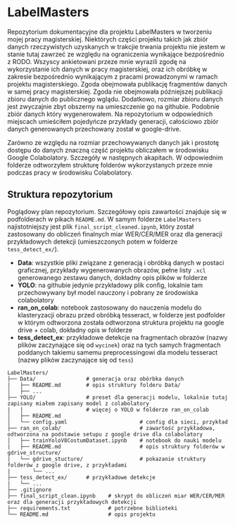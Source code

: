 # LabelMasters

Repozytorium dokumentacyjne dla projektu LabelMasters w tworzeniu mojej pracy magisterskiej. Niektórych części projektu takich jak zbiór danych rzeczywistych uzyskanych w trakcjie trwania projektu nie jestem w stanie tutaj zawrzeć ze względu na ograniczenia wynikające bezpośrednio z RODO. Wszyscy ankietowani przeze mnie wyrazili zgodę na wykorzystanie ich danych w pracy magisterskiej, oraz ich obróbkę w zakresie bezpośrednio wynikającym z pracami prowadzonymi w ramach projektu magisterskiego. Zgoda obejmowała publikację fragmentów danych w samej pracy magisterskiej. Zgoda nie obejmowała późniejszej publikacji zbioru danych do publicznego wglądu. Dodatkowo, rozmiar zbioru danych jest zwyczajnie zbyt obszerny na umieszczenie go na githubie. Podobnie zbiór danych który wygenerowałem. Na repozytorium w odpowiednich miejscach umieściłem pojedyńcze przykłady generacji, całościowo zbiór danych generowanych przechowany został w google-drive. 

Zarówno ze względu na rozmiar przechowywanych danych jak i prostotę dostępu do danych znaczną część projektu obliczałem w środowisku Google Colabolatory. Szczegóły w następnych akapitach. W odpowiednim folderze odtworzyłem strukturę folderów wykorzystanych przeze mnie podczas pracy w środowisku Colabolatory. 

## Struktura repozytorium

Poglądowy plan repozytorium. Szczegółowy opis zawartości znajduje się w podfolderach w pikach `README.md`. W samym folderze `LabelMasters`
najistotniejszy jest plik `final_script_cleaned.ipynb`, który został zastosowany do obliczeń finalnych miar WER/CER/MER oraz dla generacji przykładowych detekcji (umieszczonych potem w folderze `tess_detect_ex/`).

- **Data**: wszystkie pliki związane z generacją i obróbką danych w postaci graficznej, przykłady wygenerowanych obrazów, pełne listy `.xcl` generowanego zestawu danych, dokładny opis plików w folderze
- **YOLO**: na githubie jedynie przykładowy plik config, lokalnie tam przechowywany był model nauczony i pobrany ze środowiska colabolatory
- **ran_on_colab**: notebook zastosowany do nauczenia modelu do klasteryzacji obrazu przed obróbką tesseract, w folderze jest podfolder w którym odtworzona została odtworzona struktura projektu na google drive + colab, dokładny opis w folderze
- **tess_detect_ex**: przykładowe detekcje na fragmentach obrazów (nazwy plików zaczynające się od `wycinek`) oraz na tych samych fragmentach poddanych takiemu samemu preprocessingowi dla modelu tesseract (nazwy plików zaczynające się od `tess`)

```plaintext
LabelMasters/
├── Data/                # generacja oraz obórbka danych
|   ├── README.md        # opis struktury folderu Data/
│   ├── ...
├── YOLO/                # preset dla generacji modelu, lokalnie tutaj zapisany miałem zapisany model z colabolatory
|   |                    # więcej o YOLO w folderze ran_on_colab
│   ├── README.md        
│   └── config.yaml                       # config dla sieci, przykład
├── ran_on_colab/                         # zawartość przykładowa, odtworzona na podstawie setupu z google drive dla colabolatory
│   ├── trainYoloV8CostumDataset.ipynb    # notebook do nauki modelu 
|   ├── README.md                         # opis struktury folderów w gdrive_structure/
|   └── gdrive_stucture/                  # pokazanie struktury folderów z google drive, z przykładami
|       └── ...         
├── tess_detect_ex/      # przykładowe detekcje    
|   └── ... 
├── .gitignore            
├── final_script_clean.ipynb    # skrypt do obliczeń miar WER/CER/MER oraz dla generacji przykładowych detekcji
├── requirements.txt            # potrzebne biblioteki
└── README.md                   # opis projektu
```


